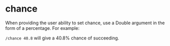 # chance

When providing the user ability to set chance, use a Double argument in the form of a percentage. For example:

`/chance 40.8` will give a 40.8% chance of succeeding.
